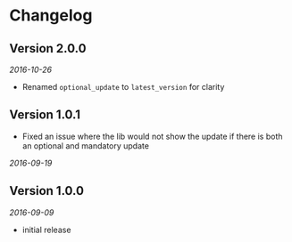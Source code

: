 # Changelog

## Version 2.0.0

_2016-10-26_

- Renamed `optional_update` to `latest_version` for clarity

## Version 1.0.1

- Fixed an issue where the lib would not show the update if there is both an optional and mandatory update

_2016-09-19_

## Version 1.0.0

_2016-09-09_

- initial release